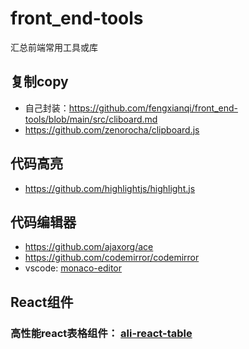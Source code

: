 # front_end-tools
汇总前端常用工具或库

## 复制copy
- 自己封装：https://github.com/fengxianqi/front_end-tools/blob/main/src/cliboard.md
- https://github.com/zenorocha/clipboard.js

## 代码高亮
- https://github.com/highlightjs/highlight.js
## 代码编辑器
- https://github.com/ajaxorg/ace
- https://github.com/codemirror/codemirror
- vscode: [monaco-editor](https://github.com/microsoft/monaco-editor)


## React组件
### 高性能react表格组件： [ali-react-table](https://github.com/alibaba/ali-react-table)
